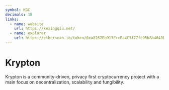 ```yaml
---
symbol: KGC
decimals: 18
links:
  - name: website
    url: https://kexingqiu.net/
  - name: explorer
    url: https://etherscan.io/token/0xa8262Eb913FccEa4C3f77fc95b8b4043B384cFbB
---
```


# Krypton

Krypton is a community-driven, privacy first cryptocurrency project with a main focus on decentralization, scalability and fungibility.
